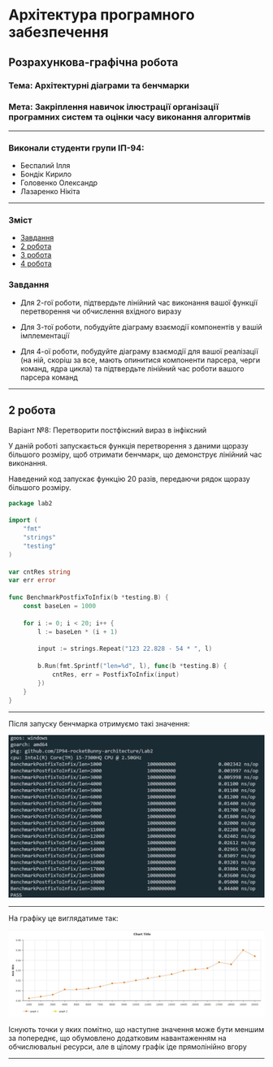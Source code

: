 # Архітектура програмного забезпечення

## Розрахункова-графічна робота

### **Тема**: Архітектурні діаграми та бенчмарки

### **Мета**: Закріплення навичок ілюстрації організації програмних систем та оцінки часу виконання алгоритмів

---

### Виконали студенти групи ІП-94:
- Беспалий Ілля
- Бондік Кирило
- Головенко Олександр
- Лазаренко Нікіта

---

### Зміст

- [Завдання](#Завдання)
- [2 робота](#2-робота)
- [3 робота](#3-робота)
- [4 робота](#4-робота)

### Завдання

- Для 2-гої роботи, підтвердьте лінійний час виконання вашої функції перетворення чи обчислення вхідного виразу

- Для 3-тої роботи, побудуйте діаграму взаємодії компонентів у вашій імплементації

- Для 4-ої роботи, побудуйте діаграму взаємодії для вашої реалізації (на ній, скоріш за все, мають опинитися компоненти парсера, черги команд, ядра цикла) та підтвердьте лінійний час роботи вашого парсера команд

---

## 2 робота

Варіант №8: Перетворити постфіксний вираз в інфіксний

У даній роботі запускається функція перетворення з даними щоразу більшого розміру, щоб отримати бенчмарк, що демонструє лінійний час виконання.

Наведений код запускає функцію 20 разів, передаючи рядок щоразу більшого розміру.

```go
package lab2

import (
	"fmt"
	"strings"
	"testing"
)

var cntRes string
var err error

func BenchmarkPostfixToInfix(b *testing.B) {
	const baseLen = 1000

	for i := 0; i < 20; i++ {
		l := baseLen * (i + 1)

		input := strings.Repeat("123 22.828 - 54 * ", l)

		b.Run(fmt.Sprintf("len=%d", l), func(b *testing.B) {
			cntRes, err = PostfixToInfix(input)
		})
	}
}
```

---

Після запуску бенчмарка отримуємо такі значення:

![Output1](https://github.com/UniversalCorn/lab4/blob/main/rgr/desc/lab2/output1.jpg)

---

На графіку це виглядатиме так:

![Graph1](https://github.com/UniversalCorn/lab4/blob/main/rgr/desc/lab2/graph1.jpg)

Існують точки у яких помітно, що наступне значення може бути меншим за попереднє, що обумовлено додатковим навантаженням на обчислювальні ресурси, але в цілому графік іде прямолінійно вгору

---
